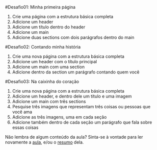 #Desafio01: Minha primeira página

1. Crie uma página com a estrutura básica completa
2. Adicione um header
3. Adicione um título dentro do header
4. Adicione um main
5. Adicione duas sections com dois parágrafos dentro do main

#Desafio02: Contando minha história

1. Crie uma nova página com a estrutura básica completa
2. Adicione um header com o título principal
3. Adicione um main com uma section
4. Adicione dentro da section um parágrafo contando quem você

#Desafio03: Na caixinha do coração

1. Crie uma nova página com a estrutura básica completa
2. Adicione um header, e dentro dele um título e uma imagem
3. Adicione um main com três sections
4. Pesquise três imagens que representam três coisas ou pessoas que você ama
5. Adicione as três imagens, uma em cada seção
6. Adicione também dentro de cada seção um parágrafo que fala sobre essas coisas
 
Não lembra de algum conteúdo da aula? Sinta-se à vontade para ler novamente a [aula](../aula03/aula.md), e/ou o [resumo](../aula03/resumo.md) dela. 